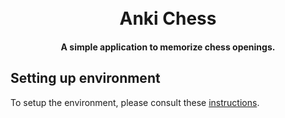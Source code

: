 <h1 align="center">
  <br>
  Anki Chess
  <br>
</h1>

<h4 align="center">A simple application to memorize chess openings.</h4>

## Setting up environment

To setup the environment, please consult
these [instructions](https://www.jetbrains.com/help/kotlin-multiplatform-dev/compose-multiplatform-setup.html).
